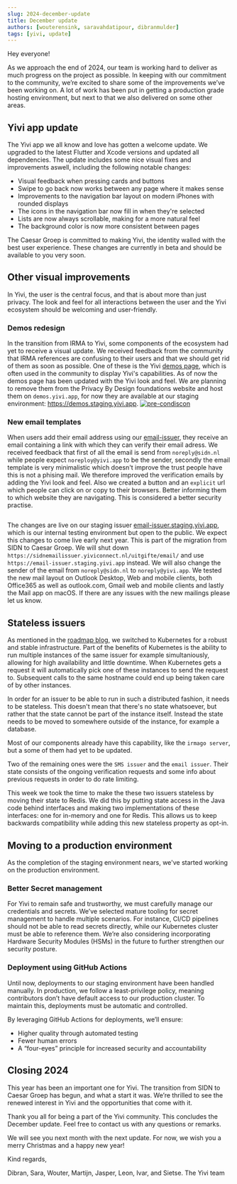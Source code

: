 ```yaml
---
slug: 2024-december-update
title: December update
authors: [wouterensink, saravahdatipour, dibranmulder]
tags: [yivi, update]
---
```


Hey everyone! 

As we approach the end of 2024, our team is working hard to deliver as much progress on the project as possible. In keeping with our commitment to the community, we’re excited to share some of the improvements we’ve been working on. A lot of work has been put in getting a production grade hosting environment, but next to that we also delivered on some other areas.

<!-- truncate -->

## Yivi app update
The Yivi app we all know and love has gotten a welcome update. We upgraded to the latest Flutter and Xcode versions and updated all dependencies. The update includes some nice visual fixes and improvements aswell, including the following notable changes: 
- Visual feedback when pressing cards and buttons
- Swipe to go back now works between any page where it makes sense
- Improvements to the navigation bar layout on modern iPhones with rounded displays
- The icons in the navigation bar now fill in when they're selected
- Lists are now always scrollable, making for a more natural feel
- The background color is now more consistent between pages

The Caesar Groep is committed to making Yivi, the identity walled with the best user experience.
These changes are currently in beta and should be available to you very soon.

## Other visual improvements
In Yivi, the user is the central focus, and that is about more than just privacy. 
The look and feel for all interactions 
between the user and the Yivi ecosystem should be welcoming and user-friendly. 

### Demos redesign
In the transition from IRMA to Yivi, some components of the ecosystem had yet to receive a visual update. We received feedback from the community that IRMA references are confusing to their users and that we should get rid of them as soon as possible. One of these is the Yivi [demos page](https://demos.staging.yivi.app), which is often used in the community to display Yivi's capabilities. As of now the demos page has been updated with the Yivi look and feel. We are planning to remove them from the Privacy By Design foundations website and host them on `demos.yivi.app`, for now they are available at our staging environment: https://demos.staging.yivi.app.
<a href="https://demos.staging.yivi.app" target="_blank"><img src="/img/yivi-demos.png" class="" alt="pre-condiscon" /></a>

### New email templates
When users add their email address using our [email-issuer](https://email-issuer.staging.yivi.app), they receive an email containing a link with which they can verify their email adress. We received feedback that first of all the email is send from `noreply@sidn.nl` while people expect `noreploy@yivi.app` to be the sender, secondly the email template is very minimalistic which doesn't improve the trust people have this is not a phising mail. We therefore improved the verification emails by adding the Yivi look and feel. Also we created a button and an `explicit` url which people can click on or copy to their browsers. Better informing them to which website they are navigating. This is considered a better security practise. 

<img src="/img/new-mail-template.png" class="mm" alt="" />

The changes are live on our staging issuer [email-issuer.staging.yivi.app](https://email-issuer.staging.yivi.app), which is our internal testing environment but open to the public. We expect this changes to come live early next year. This is part of the migration from SIDN to Caesar Groep. We will shut down `https://sidnemailissuer.yiviconnect.nl/uitgifte/email/` and use `https://email-issuer.staging.yivi.app` instead. We will also change the sender of the email from `noreply@sidn.nl` to `noreply@yivi.app`. We tested the new mail layout on Outlook Desktop, Web and mobile clients, both Office365 as well as outlook.com, Gmail web and mobile clients and lastly the Mail app on macOS. If there are any issues with the new mailings please let us know.

## Stateless issuers
As mentioned in the [roadmap blog](vision,%20roadmap), we switched to Kubernetes for a robust and stable infrastructure. Part of the benefits of Kubernetes is the ability
to run multiple instances of the same issuer for example simultaniously, allowing for high availability and little downtime.
When Kubernetes gets a request it will automatically pick one of these instances to send the request to. Subsequent calls to the same hostname could end up being taken care of by other instances.

In order for an issuer to be able to run in such a distributed fashion, it needs to be stateless.
This doesn't mean that there's no state whatsoever, but rather that the state cannot be part of the instance itself. 
Instead the state needs to be moved to somewhere outside of the instance, for example a database.

Most of our components already have this capability, like the `irmago server`, but a some of them had yet to be updated.

Two of the remaining ones were the `SMS issuer` and the `email issuer`. 
Their state consists of the ongoing verification requests and some info about previous requests in order to do rate limiting.

This week we took the time to make the these two issuers stateless by moving their state to Redis.
We did this by putting state access in the Java code behind interfaces and making two implementations of these interfaces:
one for in-memory and one for Redis. This allows us to keep backwards compatibility while adding this new stateless property as opt-in.

## Moving to a production environment
As the completion of the staging environment nears, we've started working on the production environment.

### Better Secret management
For Yivi to remain safe and trustworthy, we must carefully manage our credentials and secrets. We’ve selected mature tooling for secret management to handle multiple scenarios. For instance, CI/CD pipelines should not be able to read secrets directly, while our Kubernetes cluster must be able to reference them. We’re also considering incorporating Hardware Security Modules (HSMs) in the future to further strengthen our security posture.

### Deployment using GitHub Actions
Until now, deployments to our staging environment have been handled manually. In production, we follow a least-privilege policy, meaning contributors don’t have default access to our production cluster. To maintain this, deployments must be automatic and controlled.

By leveraging GitHub Actions for deployments, we’ll ensure:

- Higher quality through automated testing
- Fewer human errors
- A “four-eyes” principle for increased security and accountability

## Closing 2024
This year has been an important one for Yivi. The transition from SIDN to Caesar Groep has begun, and what a start it was. We’re thrilled to see the renewed interest in Yivi and the opportunities that come with it.

Thank you all for being a part of the Yivi community. This concludes the December update. Feel free to contact us with any questions or remarks.

We will see you next month with the next update. For now, we wish you a merry Christmas and a happy new year!

Kind regards,

Dibran, Sara, Wouter, Martijn, Jasper, Leon, Ivar, and Sietse.
The Yivi team